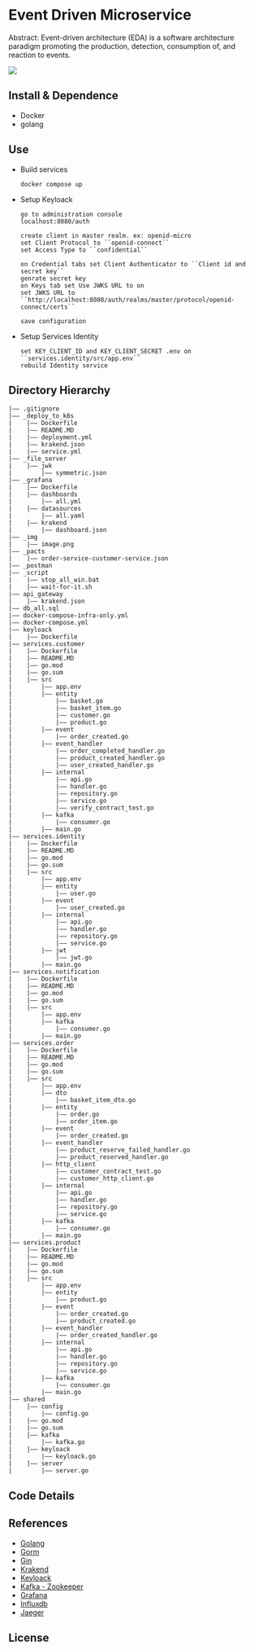 Event Driven Microservice
===
Abstract:
Event-driven architecture (EDA) is a software architecture paradigm promoting the production, detection, consumption of, and reaction to events.

![](https://github.com/faozimipa/micro/blob/development/_img/image.png)
## Install & Dependence
- Docker
- golang 

## Use
- Build services
  ```
  docker compose up
  ```
- Setup Keyloack
  ```
  go to administration console
  localhost:8080/auth

  create client in master realm. ex: openid-micro
  set Client Protocol to ``openid-connect``
  set Access Type to ``confidential``

  on Credential tabs set Client Authenticator to ``Client id and secret key``
  genrate secret key 
  on Keys tab set Use JWKS URL to on
  set JWKS URL to ``http://localhost:8080/auth/realms/master/protocol/openid-connect/certs``
  
  save configuration 
  ```
- Setup Services Identity
  ```
  set KEY_CLIENT_ID and KEY_CLIENT_SECRET .env on ``services.identity/src/app.env``
  rebuild Identity service
  ```

## Directory Hierarchy
```
|—— .gitignore
|—— _deploy_to_k8s
|    |—— Dockerfile
|    |—— README.MD
|    |—— deployment.yml
|    |—— krakend.json
|    |—— service.yml
|—— _file_server
|    |—— jwk
|        |—— symmetric.json
|—— _grafana
|    |—— Dockerfile
|    |—— dashboards
|        |—— all.yml
|    |—— datasources
|        |—— all.yaml
|    |—— krakend
|        |—— dashboard.json
|—— _img
|    |—— image.png
|—— _pacts
|    |—— order-service-customer-service.json
|—— _postman
|—— _script
|    |—— stop_all_win.bat
|    |—— wait-for-it.sh
|—— api_gateway
|    |—— krakend.json
|—— db_all.sql
|—— docker-compose-infra-only.yml
|—— docker-compose.yml
|—— keyloack
|    |—— Dockerfile
|—— services.customer
|    |—— Dockerfile
|    |—— README.MD
|    |—— go.mod
|    |—— go.sum
|    |—— src
|        |—— app.env
|        |—— entity
|            |—— basket.go
|            |—— basket_item.go
|            |—— customer.go
|            |—— product.go
|        |—— event
|            |—— order_created.go
|        |—— event_handler
|            |—— order_completed_handler.go
|            |—— product_created_handler.go
|            |—— user_created_handler.go
|        |—— internal
|            |—— api.go
|            |—— handler.go
|            |—— repository.go
|            |—— service.go
|            |—— verify_contract_test.go
|        |—— kafka
|            |—— consumer.go
|        |—— main.go
|—— services.identity
|    |—— Dockerfile
|    |—— README.MD
|    |—— go.mod
|    |—— go.sum
|    |—— src
|        |—— app.env
|        |—— entity
|            |—— user.go
|        |—— event
|            |—— user_created.go
|        |—— internal
|            |—— api.go
|            |—— handler.go
|            |—— repository.go
|            |—— service.go
|        |—— jwt
|            |—— jwt.go
|        |—— main.go
|—— services.notification
|    |—— Dockerfile
|    |—— README.MD
|    |—— go.mod
|    |—— go.sum
|    |—— src
|        |—— app.env
|        |—— kafka
|            |—— consumer.go
|        |—— main.go
|—— services.order
|    |—— Dockerfile
|    |—— README.MD
|    |—— go.mod
|    |—— go.sum
|    |—— src
|        |—— app.env
|        |—— dto
|            |—— basket_item_dto.go
|        |—— entity
|            |—— order.go
|            |—— order_item.go
|        |—— event
|            |—— order_created.go
|        |—— event_handler
|            |—— product_reserve_failed_handler.go
|            |—— product_reserved_handler.go
|        |—— http_client
|            |—— customer_contract_test.go
|            |—— customer_http_client.go
|        |—— internal
|            |—— api.go
|            |—— handler.go
|            |—— repository.go
|            |—— service.go
|        |—— kafka
|            |—— consumer.go
|        |—— main.go
|—— services.product
|    |—— Dockerfile
|    |—— README.MD
|    |—— go.mod
|    |—— go.sum
|    |—— src
|        |—— app.env
|        |—— entity
|            |—— product.go
|        |—— event
|            |—— order_created.go
|            |—— product_created.go
|        |—— event_handler
|            |—— order_created_handler.go
|        |—— internal
|            |—— api.go
|            |—— handler.go
|            |—— repository.go
|            |—— service.go
|        |—— kafka
|            |—— consumer.go
|        |—— main.go
|—— shared
|    |—— config
|        |—— config.go
|    |—— go.mod
|    |—— go.sum
|    |—— kafka
|        |—— kafka.go
|    |—— keyloack
|        |—— keyloack.go
|    |—— server
|        |—— server.go
```
## Code Details
## References
- [Golang](https://go.dev)
- [Gorm](https://github.com/go-gorm/gorm)
- [Gin](https://github.com/gin-gonic/gin)
- [Krakend](https://github.com/devopsfaith/krakend)
- [Keyloack](https://github.com/keycloak/keycloak)
- [Kafka - Zookeeper]()
- [Grafana](https://grafana.com)
- [Influxdb]()
- [Jaeger](https://www.jaegertracing.io)
  
## License

